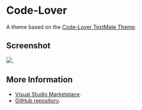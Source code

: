 # Code-Lover

A theme based on the [Code-Lover TextMate Theme](http://colorsublime.com/theme/Code-Lover).


## Screenshot
![](https://raw.githubusercontent.com/gerane/VSCodeThemes/master/gerane.Theme-Code-Lover/screenshot.png).


## More Information
* [Visual Studio Marketplace](https://marketplace.visualstudio.com/items/gerane.Theme-Code-Lover).
* [GitHub repository](https://github.com/gerane/VSCodeThemes).
